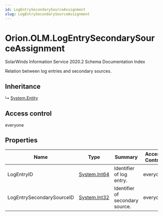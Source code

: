 ```yaml
---
id: LogEntrySecondarySourceAssignment
slug: LogEntrySecondarySourceAssignment
---
```


# Orion.OLM.LogEntrySecondarySourceAssignment

SolarWinds Information Service 2020.2 Schema Documentation Index

Relation between log entries and secondary sources.

## Inheritance

↳ [System.Entity](./../System/Entity)

## Access control

everyone

## Properties

| Name | Type | Summary | Access Control |
| ------ | ------ | ------ | ------ |
| LogEntryID | [System.Int64](https://docs.microsoft.com/en-us/dotnet/api/system.int64) | Identifier of log entry. | everyone |
| LogEntrySecondarySourceID | [System.Int32](https://docs.microsoft.com/en-us/dotnet/api/system.int32) | Identifier of secondary source. | everyone |

